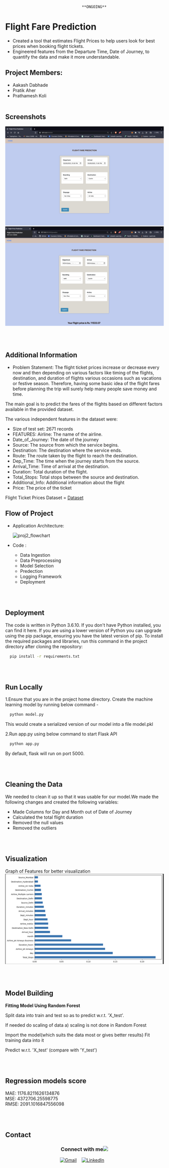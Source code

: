                                       **ONGOING**
# Flight Fare Prediction


* Created a tool that estimates Flight Prices to help users look for best prices when booking flight tickets.
* Engineered features from the Departure Time, Date of Journey, to quantify the data and make it more understandable.

## Project Members:
- Aakash Dabhade
- Pratik Aher
- Prathamesh Koli
<br><br>

##  Screenshots

<img src = '/assets/1.png'>
<img src = '/assets/2.png'>



<br><br>
## Additional Information 


* Problem Statement:
The flight ticket prices increase or decrease every now and then depending on various factors like timing of the flights, destination, and duration of flights various occasions such as vacations or festive season. Therefore, having some basic idea of the flight fares before planning the trip will surely help many people save money and time.

The main goal is to predict the fares of the flights based on different factors available in the provided dataset.


The various independent features in the dataset were:

* Size of test set: 2671 records
* FEATURES: Airline: The name of the airline.
* Date_of_Journey: The date of the journey
* Source: The source from which the service begins.
* Destination: The destination where the service ends.
* Route: The route taken by the flight to reach the destination.
* Dep_Time: The time when the journey starts from the source.
* Arrival_Time: Time of arrival at the destination.
* Duration: Total duration of the flight.
* Total_Stops: Total stops between the source and destination.
* Additional_Info: Additional information about the flight
* Price: The price of the ticket


Flight Ticket Prices Dataset = [ Dataset](https://www.kaggle.com/datasets/nikhilmittal/flight-fare-prediction-mh) 
## Flow of Project

* Application Architecture:


  ![proj2_flowchart](https://user-images.githubusercontent.com/54064843/136836342-6b4bb5a5-7b97-40af-aa34-f646b1800a37.jpg)


* Code :
   * Data Ingestion
   * Data Preprocessing
   * Model Selection
   * Predection
   * Logging Framework
   * Deployment

<br><br>
## Deployment

The code is written in Python 3.6.10. If you don't have Python installed, you can find it here. If you are using a lower version of Python you can upgrade using the pip package, ensuring you have the latest version of pip. To install the required packages and libraries, run this command in the project directory after cloning the repository:

```bash
  pip install -r requirements.txt
```

<br><br>
## Run Locally

1.Ensure that you are in the project home directory. Create the machine learning model by running below command -

```bash
  python model.py
```
This would create a serialized version of our model into a file model.pkl

2.Run app.py using below command to start Flask API

```bash
  python app.py
```

By default, flask will run on port 5000.

<br><br>

## Cleaning the Data

We needed to clean it up so that it was usable for our model.We made the following changes and created the following variables:
* Made Columns for Day and Month out of Date of Journey
* Calculated the total flight duration
* Removed the null values
* Removed the outliers

<br><br>

## Visualization

Graph of Features for better visualization
<br>
<img src = '/assets/features.png'>

<br><br>
## Model Building

**Fitting Model Using Random Forest**<br>

Split data into train and test so as to predict w.r.t. 'X_test'.<br>

If needed do scaling of data a) scaling is not done in Random Forest<br>

Import the model(which suits the data most or gives better results) Fit training data into it<br>

Predict w.r.t. 'X_test' (compare with 'Y_test')<br>

<br><br>

## Regression models score
MAE: 1176.8211626134876 <br>
MSE: 4372706.25598775 <br>
RMSE: 2091.1016847556098 <br>

<br><br>

## Contact

<div align="center">
<h3> Connect with me<a href="https://gifyu.com/image/Zy2f"><img src="https://github.com/milaan9/milaan9/blob/main/Handshake.gif" width="50px"></a>
</h3> 
<p align="center">
<a href="mailto:aherpratik00@gmail.com" target="_blank"><img alt="Gmail" width="25px" src="https://cdn-icons-png.flaticon.com/512/5968/5968534.png"></a>&nbsp&nbsp&nbsp
<a href="https://www.linkedin.com/in/pratik-aher01/" target="_blank"><img alt="LinkedIn" width="25px" src="https://cdn-icons-png.flaticon.com/512/3536/3536505.png"></a> &nbsp&nbsp&nbsp
    
   
    
</p> 
